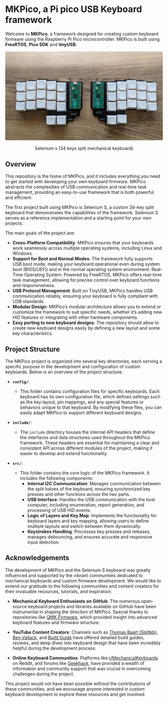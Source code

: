 # MKPico, a Pi pico USB Keyboard framework

Welcome to **MKPico**, a framework designed for creating custom keyboard firmware using the Raspberry Pi Pico microcontroller. MKPico is built using **FreeRTOS**, **Pico SDK** and **tinyUSB**.

![Project Image](img/selenium_s.jpg)
<center>Selenium s (34 keys split mechanical keyboard)</center>

## Overview

This repository is the home of MKPico, and it includes everything you need to get started with developing your own keyboard firmware. MKPico abstracts the complexities of USB communication and real-time task management, providing an easy-to-use framework that is both powerful and efficient.

The first project built using MKPico is Selenium S, a custom 34-key split keyboard that demonstrates the capabilities of the framework. Selenium S serves as a reference implementation and a starting point for your own projects.

The main goals of the project are:

- **Cross-Platform Compatibility**: MKPico ensures that your keyboards work seamlessly across multiple operating systems, including Linux and Windows.
- **Support for Boot and Normal Modes**: The framework fully supports USB boot mode, making your keyboard operational even during system boot (BIOS/UEFI) and in the normal operating system environment.
Real-Time Operating System: Powered by FreeRTOS, MKPico offers real-time task management, allowing for precise control over keyboard functions and responsiveness.
- **USB Protocol Management**: Built on TinyUSB, MKPico handles USB communication reliably, ensuring your keyboard is fully compliant with USB standards.
- **Modular Design**: MKPico’s modular architecture allows you to extend or customize the framework to suit specific needs, whether it’s adding new HID features or integrating with other hardware components.
- **Easy porting to new keyboard designs**: The repository should allow to create new keyboard designs easily by defining a new layout and some key characteristics.


## Project Structure

The MKPico project is organized into several key directories, each serving a specific purpose in the development and configuration of custom keyboards. Below is an overview of the project structure:

- **`config/`**:
  - This folder contains configuration files for specific keyboards. Each keyboard has its own configuration file, which defines settings such as the key layout, pin mappings, and any special features or behaviors unique to that keyboard. By modifying these files, you can easily adapt MKPico to support different keyboard designs.

- **`include/`**:
  - The `include` directory houses the internal API headers that define the interfaces and data structures used throughout the MKPico framework. These headers are essential for maintaining a clear and consistent API across different modules of the project, making it easier to develop and extend functionality.

- **`src/`**:
  - This folder contains the core logic of the MKPico framework. It includes the following components:
    - **Internal I2C Communication**: Manages communication between the split halves of the keyboard, ensuring synchronized key presses and other functions across the two parts.
    - **USB Interface**: Handles the USB communication with the host computer, including enumeration, report generation, and processing of USB HID events.
    - **Logic of Layers and Key Map**: Implements the functionality for keyboard layers and key mapping, allowing users to define multiple layouts and switch between them dynamically.
    - **Keystrokes Handling**: Processes key presses and releases, manages debouncing, and ensures accurate and responsive input detection.


## Acknowledgements

The development of MKPico and the Selenium S keyboard was greatly influenced and supported by the vibrant communities dedicated to mechanical keyboards and custom firmware development. We would like to extend our gratitude to the following communities and content creators for their invaluable resources, tutorials, and inspiration:

- **Mechanical Keyboard Enthusiasts on GitHub**: The numerous open-source keyboard projects and libraries available on GitHub have been instrumental in shaping the direction of MKPico. Special thanks to repositories like [QMK Firmware](https://github.com/qmk/qmk_firmware), which provided insight into advanced keyboard features and firmware structure.
  
- **YouTube Content Creators**: Channels such as [Thomas Baart (Splitkb)](https://www.youtube.com/channel/UCmB5SmLgtOkv3jQUeKy6y0g), [Ben Vallack](https://www.youtube.com/c/BenVallack), and [Build Guide](https://www.youtube.com/c/BuildGuide) have offered detailed build guides, reviews, and deep dives into keyboard design that have been incredibly helpful during the development process.

- **Online Keyboard Communities**: Platforms like [r/MechanicalKeyboards](https://www.reddit.com/r/MechanicalKeyboards/) on Reddit, and forums like [Geekhack](https://geekhack.org/), have provided a wealth of information and community support that was crucial in overcoming challenges during the project.

This project would not have been possible without the contributions of these communities, and we encourage anyone interested in custom keyboard development to explore these resources and get involved.



